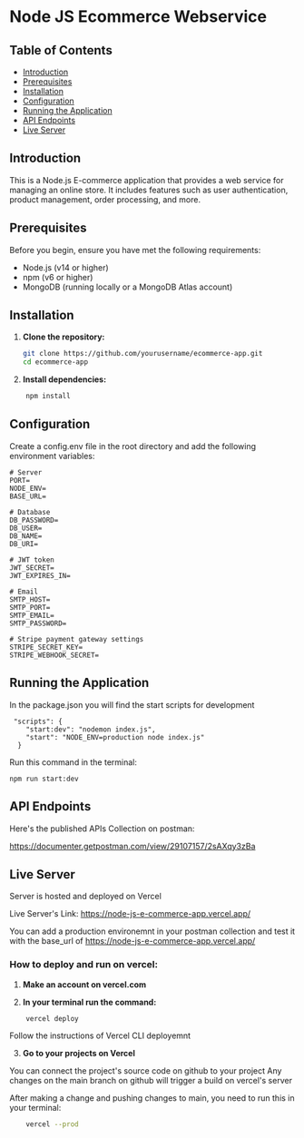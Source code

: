 # Node JS Ecommerce Webservice 


## Table of Contents
- [Introduction](#introduction)
- [Prerequisites](#prerequisites)
- [Installation](#installation)
- [Configuration](#configuration)
- [Running the Application](#running-the-application)
- [API Endpoints](#api-endpoints)
- [Live Server](#live-server)


## Introduction
This is a Node.js E-commerce application that provides a web service for managing an online store. It includes features such as user authentication, product management, order processing, and more.

## Prerequisites
Before you begin, ensure you have met the following requirements:
- Node.js (v14 or higher)
- npm (v6 or higher)
- MongoDB (running locally or a MongoDB Atlas account)

## Installation
1. **Clone the repository:**
   ```sh
   git clone https://github.com/yourusername/ecommerce-app.git
   cd ecommerce-app
   ```

2. **Install dependencies:**

```sh
    npm install
```

## Configuration

Create a config.env file in the root directory and add the following environment variables:

```
# Server
PORT=
NODE_ENV=
BASE_URL=

# Database
DB_PASSWORD=
DB_USER=
DB_NAME=
DB_URI=

# JWT token
JWT_SECRET=
JWT_EXPIRES_IN=

# Email
SMTP_HOST=
SMTP_PORT=
SMTP_EMAIL=
SMTP_PASSWORD=

# Stripe payment gateway settings
STRIPE_SECRET_KEY=
STRIPE_WEBHOOK_SECRET=

```
## Running the Application

In the package.json you will find the start scripts for development
```
 "scripts": {
    "start:dev": "nodemon index.js",
    "start": "NODE_ENV=production node index.js"
  }

```
Run this command in the terminal:

```
npm run start:dev

```

## API Endpoints

Here's the published APIs Collection on postman:

https://documenter.getpostman.com/view/29107157/2sAXqy3zBa


## Live Server

Server is hosted and deployed on Vercel

Live Server's Link: https://node-js-e-commerce-app.vercel.app/

You can add a production environemnt in your postman collection and test it with the base_url of https://node-js-e-commerce-app.vercel.app/ 


### How to deploy and run on vercel:

1. **Make an account on vercel.com**

2. **In your terminal run the command:**

```sh
    vercel deploy
```
Follow the instructions of Vercel CLI deployemnt 

3. **Go to your projects on Vercel**

You can connect the project's source code on github to your project
Any changes on the main branch on github will trigger a build on vercel's server

After making a change and pushing changes to main, you need to run this in your terminal:

```sh
    vercel --prod
```

